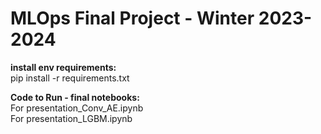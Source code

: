 # MLOps Final Project - Winter 2023-2024

**install env requirements:**\
pip install -r requirements.txt

**Code to Run - final notebooks:**\
For presentation_Conv_AE.ipynb\
For presentation_LGBM.ipynb



